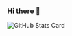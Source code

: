 ### Hi there 👋
![GitHub Stats Card](https://github-readme-stats.vercel.app/api?username=SilenceEagle&count_private=true&theme=merko&show_icons=true&count_private=true&sanitize=true)
<!--
**SilenceEagle/SilenceEagle** is a ✨ _special_ ✨ repository because its `README.md` (this file) appears on your GitHub profile.

Here are some ideas to get you started:

- 🔭 I’m currently working on ...
- 🌱 I’m currently learning ...
- 👯 I’m looking to collaborate on ...
- 🤔 I’m looking for help with ...
- 💬 Ask me about ...
- 📫 How to reach me: ...
- 😄 Pronouns: ...
- ⚡ Fun fact: ...
-->
